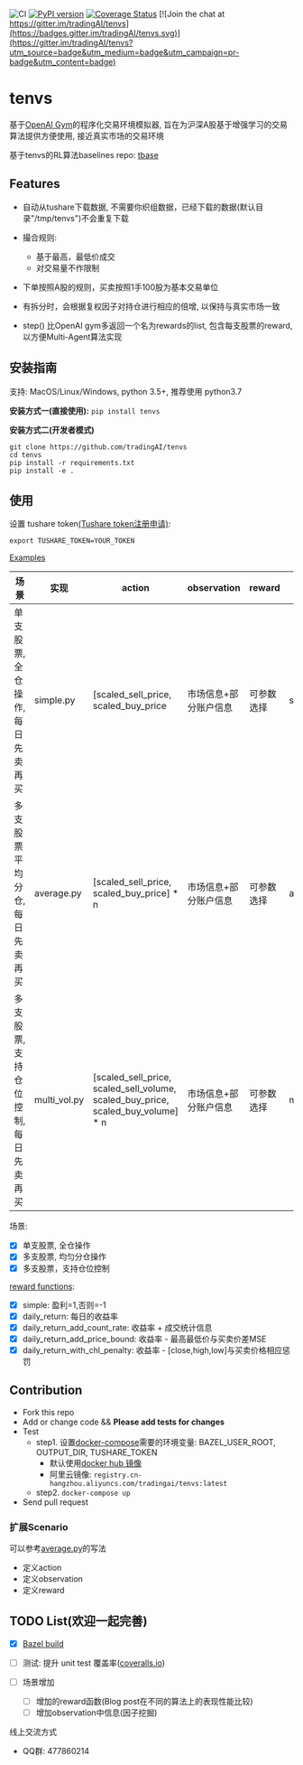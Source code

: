 ![CI](https://github.com/tradingAI/tenvs/workflows/CI/badge.svg?branch=master)
[![PyPI version](https://badge.fury.io/py/tenvs.svg)](https://badge.fury.io/py/tenvs)
[![Coverage Status](https://coveralls.io/repos/github/tradingAI/tenvs/badge.svg?branch=master)](https://coveralls.io/github/tradingAI/tenvs?branch=master) [![Join the chat at https://gitter.im/tradingAI/tenvs](https://badges.gitter.im/tradingAI/tenvs.svg)](https://gitter.im/tradingAI/tenvs?utm_source=badge&utm_medium=badge&utm_campaign=pr-badge&utm_content=badge)
# tenvs


基于[OpenAI Gym](https://gym.openai.com/)的程序化交易环境模拟器, 旨在为沪深A股基于增强学习的交易算法提供方便使用, 接近真实市场的交易环境

基于tenvs的RL算法baselines repo: [tbase](https://github.com/tradingAI/tbase)

## Features

- 自动从tushare下载数据, 不需要你织组数据，已经下载的数据(默认目录"/tmp/tenvs")不会重复下载
- 撮合规则:

  - 基于最高，最低价成交
  - 对交易量不作限制

- 下单按照A股的规则，买卖按照1手100股为基本交易单位

- 有拆分时，会根据复权因子对持仓进行相应的倍增, 以保持与真实市场一致

- step() 比OpenAI gym多返回一个名为rewards的list, 包含每支股票的reward, 以方便Multi-Agent算法实现

## 安装指南

支持: MacOS/Linux/Windows, python 3.5+, 推荐使用 python3.7

**安装方式一(直接使用):** `pip install tenvs`

**安装方式二(开发者模式)**
```
git clone https://github.com/tradingAI/tenvs
cd tenvs
pip install -r requirements.txt
pip install -e .
```

## 使用

设置 tushare token[(Tushare token注册申请)](https://tushare.pro/register?reg=124861):

```
export TUSHARE_TOKEN=YOUR_TOKEN
```

[Examples](tenvs/envs)

场景                   | 实现           | action                                           | observation | reward | 使用例子
-------------------- | ------------ | ------------------------------------------------ | ----------- | ------ | -----------------
单支股票, 全仓操作, 每日先卖再买   | simple.py    | [scaled_sell_price, scaled_buy_price                                  | 市场信息+部分账户信息 | 可参数选择  | simple_test.py
多支股票平均分仓, 每日先卖再买     | average.py   | [scaled_sell_price, scaled_buy_price] * n                              | 市场信息+部分账户信息 | 可参数选择  | average_test.py
多支股票, 支持仓位控制, 每日先卖再买 | multi_vol.py | [scaled_sell_price, scaled_sell_volume, scaled_buy_price, scaled_buy_volume] * n | 市场信息+部分账户信息 | 可参数选择  | multi_vol_test.py

场景:

- [x] 单支股票, 全仓操作
- [x] 多支股票, 均匀分仓操作
- [x] 多支股票，支持仓位控制

[reward functions](tenvs/envs/reward.py):

- [x] simple: 盈利=1,否则=-1
- [x] daily_return: 每日的收益率
- [x] daily_return_add_count_rate: 收益率 + 成交统计信息
- [x] daily_return_add_price_bound: 收益率 - 最高最低价与买卖价差MSE
- [x] daily_return_with_chl_penalty: 收益率 - [close,high,low]与买卖价格相应惩罚

## Contribution
- Fork this repo
- Add or change code && **Please add tests for changes**
- Test
  - step1. 设置[docker-compose](docker-compose.yml)需要的环境变量: BAZEL_USER_ROOT, OUTPUT_DIR, TUSHARE_TOKEN
    - 默认使用[docker hub 镜像](https://hub.docker.com/repository/docker/tradingai/tenvs)
    - 阿里云镜像: `registry.cn-hangzhou.aliyuncs.com/tradingai/tenvs:latest`
  - step2. `docker-compose up`
- Send pull request

### 扩展Scenario

可以参考[average.py](tenvs/envs/average.py)的写法

- 定义action
- 定义observation
- 定义reward

## TODO List(欢迎一起完善)

- [x] [Bazel build](https://bazel.build/)
- [ ] 测试: 提升 unit test 覆盖率([coveralls.io](https://coveralls.io/))
- [ ] 场景增加

  - [ ] 增加的reward函数(Blog post在不同的算法上的表现性能比较)
  - [ ] 增加observation中信息(因子挖掘)

线上交流方式

- QQ群: 477860214
